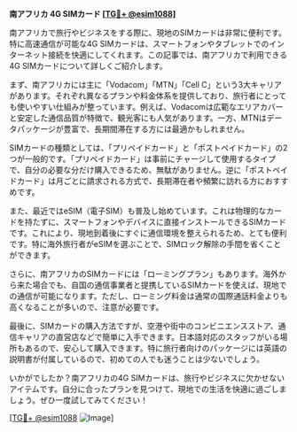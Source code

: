 **南アフリカ 4G SIMカード [[TG💪+ @esim1088](https://t.me/s/esim1088)]**

南アフリカで旅行やビジネスをする際に、現地のSIMカードは非常に便利です。特に高速通信が可能な4G SIMカードは、スマートフォンやタブレットでのインターネット接続を快適にしてくれます。この記事では、南アフリカで利用できる4G SIMカードについて詳しくご紹介します。

まず、南アフリカには主に「Vodacom」「MTN」「Cell C」という3大キャリアがあります。それぞれ異なるプランや料金体系を提供しており、旅行者にとっても使いやすい仕組みが整っています。例えば、Vodacomは広範なエリアカバーと安定した通信品質が特徴で、観光客にも人気があります。一方、MTNはデータパッケージが豊富で、長期間滞在する方には最適かもしれません。

SIMカードの種類としては、「プリペイドカード」と「ポストペイドカード」の2つが一般的です。「プリペイドカード」は事前にチャージして使用するタイプで、自分の必要な分だけ購入できるため、無駄がありません。逆に「ポストペイドカード」は月ごとに請求される方式で、長期滞在者や頻繁に訪れる方におすすめです。

また、最近ではeSIM（電子SIM）も普及し始めています。これは物理的なカードを持たずに、スマートフォンやデバイスに直接インストールできるSIMカードです。これにより、現地到着後にすぐに通信環境を整えられるため、とても便利です。特に海外旅行者がeSIMを選ぶことで、SIMロック解除の手間を省くことができます。

さらに、南アフリカのSIMカードには「ローミングプラン」もあります。海外から来た場合でも、自国の通信事業者と提携しているSIMカードを使えば、現地での通信が可能になります。ただし、ローミング料金は通常の国際通話料金よりも高くなることが多いので、注意が必要です。

最後に、SIMカードの購入方法ですが、空港や街中のコンビニエンスストア、通信キャリアの直営店などで簡単に入手できます。日本語対応のスタッフがいる場所もあるので、安心して購入できます。特に旅行者向けのパッケージには英語の説明書が付属しているので、初めての人でも迷うことは少ないでしょう。

いかがでしたか？南アフリカの4G SIMカードは、旅行やビジネスに欠かせないアイテムです。自分に合ったプランを見つけて、現地での生活を快適に過ごしましょう。ぜひ一度試してみてください！

[[TG💪+ @esim1088](https://t.me/s/esim1088) ![Image](https://i.postimg.cc/Y0z9fWf4/image.png)]
